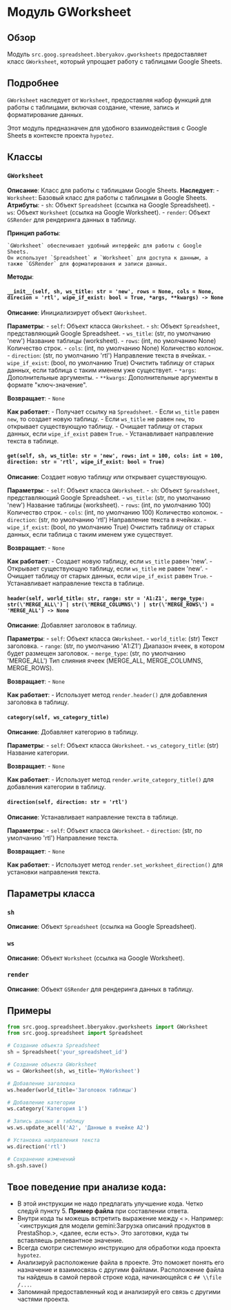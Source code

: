 # Модуль GWorksheet

## Обзор

Модуль `src.goog.spreadsheet.bberyakov.gworksheets` предоставляет класс `GWorksheet`, который упрощает работу с таблицами Google Sheets. 

## Подробнее

`GWorksheet` наследует от `Worksheet`, предоставляя набор функций для работы с таблицами, включая создание, чтение, запись и форматирование данных. 

Этот модуль предназначен для удобного взаимодействия с Google Sheets в контексте проекта `hypotez`.

## Классы

### `GWorksheet`

**Описание**: Класс для работы с таблицами Google Sheets.
**Наследует**:
    - `Worksheet`: Базовый класс для работы с таблицами в Google Sheets.
**Атрибуты**:
    - `sh`: Объект `Spreadsheet` (ссылка на Google Spreadsheet).
    - `ws`: Объект `Worksheet` (ссылка на Google Worksheet).
    - `render`: Объект `GSRender` для рендеринга данных в таблицу.

**Принцип работы**: 

    `GWorksheet` обеспечивает удобный интерфейс для работы с Google Sheets. 
    Он использует `Spreadsheet` и `Worksheet` для доступа к данным, а также `GSRender` для форматирования и записи данных.

**Методы**:

#### `__init__(self, sh, ws_title: str = 'new', rows = None, cols = None, direcion = 'rtl', wipe_if_exist: bool = True, *args, **kwargs) -> None`

**Описание**: Инициализирует объект `GWorksheet`.

**Параметры**:
    - `self`: Объект класса `GWorksheet`.
    - `sh`: Объект `Spreadsheet`, представляющий Google Spreadsheet.
    - `ws_title`: (str, по умолчанию 'new') Название таблицы (worksheet).
    - `rows`: (int, по умолчанию None) Количество строк.
    - `cols`: (int, по умолчанию None) Количество колонок.
    - `direction`: (str, по умолчанию 'rtl') Направление текста в ячейках.
    - `wipe_if_exist`: (bool, по умолчанию True) Очистить таблицу от старых данных, если таблица с таким именем уже существует.
    - `*args`: Дополнительные аргументы.
    - `**kwargs`: Дополнительные аргументы в формате "ключ-значение".

**Возвращает**:
    - `None`

**Как работает**:
    - Получает ссылку на `Spreadsheet`.
    - Если `ws_title` равен `new`, то создает новую таблицу.
    - Если `ws_title` не равен `new`, то открывает существующую таблицу. 
    - Очищает таблицу от старых данных, если `wipe_if_exist` равен `True`.
    - Устанавливает направление текста в таблице.

#### `get(self, sh, ws_title: str = 'new', rows: int = 100, cols: int = 100, direction: str = 'rtl', wipe_if_exist: bool = True)`

**Описание**: Создает новую таблицу или открывает существующую.

**Параметры**:
    - `self`: Объект класса `GWorksheet`.
    - `sh`: Объект `Spreadsheet`, представляющий Google Spreadsheet.
    - `ws_title`: (str, по умолчанию 'new') Название таблицы (worksheet).
    - `rows`: (int, по умолчанию 100) Количество строк.
    - `cols`: (int, по умолчанию 100) Количество колонок.
    - `direction`: (str, по умолчанию 'rtl') Направление текста в ячейках.
    - `wipe_if_exist`: (bool, по умолчанию True) Очистить таблицу от старых данных, если таблица с таким именем уже существует.

**Возвращает**:
    - `None`

**Как работает**:
    - Создает новую таблицу, если `ws_title` равен 'new'.
    - Открывает существующую таблицу, если `ws_title` не равен 'new'.
    - Очищает таблицу от старых данных, если `wipe_if_exist` равен `True`.
    - Устанавливает направление текста в таблице.


#### `header(self, world_title: str, range: str = 'A1:Z1', merge_type: str(\'MERGE_ALL\') | str(\'MERGE_COLUMNS\') | str(\'MERGE_ROWS\') = 'MERGE_ALL') -> None`

**Описание**: Добавляет заголовок в таблицу.

**Параметры**:
    - `self`: Объект класса `GWorksheet`.
    - `world_title`: (str) Текст заголовка.
    - `range`: (str, по умолчанию 'A1:Z1') Диапазон ячеек, в котором будет размещен заголовок.
    - `merge_type`: (str, по умолчанию 'MERGE_ALL') Тип слияния ячеек (MERGE_ALL, MERGE_COLUMNS, MERGE_ROWS).

**Возвращает**:
    - `None`

**Как работает**:
    - Использует метод `render.header()` для добавления заголовка в таблицу.


#### `category(self, ws_category_title)`

**Описание**: Добавляет категорию в таблицу.

**Параметры**:
    - `self`: Объект класса `GWorksheet`.
    - `ws_category_title`: (str) Название категории.

**Возвращает**:
    - `None`

**Как работает**:
    - Использует метод `render.write_category_title()` для добавления категории в таблицу.


#### `direction(self, direction: str = 'rtl')`

**Описание**: Устанавливает направление текста в таблице.

**Параметры**:
    - `self`: Объект класса `GWorksheet`.
    - `direction`: (str, по умолчанию 'rtl') Направление текста.

**Возвращает**:
    - `None`

**Как работает**:
    - Использует метод `render.set_worksheet_direction()` для установки направления текста.

## Параметры класса

### `sh`

**Описание**: Объект `Spreadsheet` (ссылка на Google Spreadsheet).

### `ws`

**Описание**: Объект `Worksheet` (ссылка на Google Worksheet).

### `render`

**Описание**: Объект `GSRender` для рендеринга данных в таблицу.

## Примеры

```python
from src.goog.spreadsheet.bberyakov.gworksheets import GWorksheet
from src.goog.spreadsheet import Spreadsheet

# Создание объекта Spreadsheet
sh = Spreadsheet('your_spreadsheet_id')

# Создание объекта GWorksheet
ws = GWorksheet(sh, ws_title='MyWorksheet')

# Добавление заголовка
ws.header(world_title='Заголовок таблицы')

# Добавление категории
ws.category('Категория 1')

# Запись данных в таблицу
ws.ws.update_acell('A2', 'Данные в ячейке A2')

# Установка направления текста
ws.direction('rtl')

# Сохранение изменений
sh.gsh.save()
```

## Твое поведение при анализе кода:

- В этой инструкции не надо предлагать улучшение кода. Четко следуй пункту 5. **Пример файла** при составлении ответа.
- Внутри кода ты можешь встретить выражение между `<` `>`. Например: `<инструкция для модели gemini:Загрузка описаний продуктов в PrestaShop.>, <далее, если есть>. Это заготовки, куда ты вставляешь релевантное значение.
- Всегда смотри системную инструкцию для обработки кода проекта `hypotez`.
- Анализируй расположение файла в проекте. Это поможет понять его назначение и взаимосвязь с другими файлами. Расположение файла ты найдешь в самой первой строке кода, начинающейся с `## \\file /...`.
- Запоминай предоставленный код и анализируй его связь с другими частями проекта.